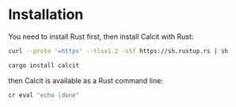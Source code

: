 # Installation

You need to install Rust first, then install Calcit with Rust:

```bash
curl --proto '=https' --tlsv1.2 -sSf https://sh.rustup.rs | sh

cargo install calcit
```

then Calcit is available as a Rust command line:

```bash
cr eval "echo |done"
```
